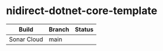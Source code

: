 # nidirect-dotnet-core-template


| Build  | Branch | Status |
| ------------- | ------------- | ------------- |
| Sonar Cloud  | main  | |
